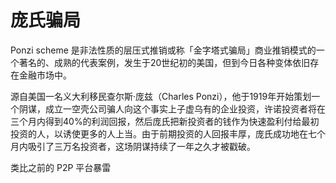 # 庞氏骗局

Ponzi scheme 是非法性质的层压式推销或称「金字塔式骗局」商业推销模式的一个著名的、成熟的代表案例，发生于20世纪初的美国，但到今日各种变体依旧存在金融市场中。

源自美国一名义大利移民查尔斯·庞兹（Charles Ponzi），他于1919年开始策划一个阴谋，成立一空壳公司骗人向这个事实上子虚乌有的企业投资，许诺投资者将在三个月内得到40%的利润回报，然后庞氏把新投资者的钱作为快速盈利付给最初投资的人，以诱使更多的人上当。由于前期投资的人回报丰厚，庞氏成功地在七个月内吸引了三万名投资者，这场阴谋持续了一年之久才被戳破。

类比之前的 P2P 平台暴雷